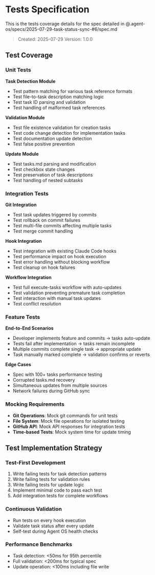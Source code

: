 # Tests Specification

This is the tests coverage details for the spec detailed in @.agent-os/specs/2025-07-29-task-status-sync-#6/spec.md

> Created: 2025-07-29
> Version: 1.0.0

## Test Coverage

### Unit Tests

**Task Detection Module**
- Test pattern matching for various task reference formats
- Test file-to-task description matching logic
- Test task ID parsing and validation
- Test handling of malformed task references

**Validation Module**
- Test file existence validation for creation tasks
- Test code change detection for implementation tasks
- Test documentation update detection
- Test false positive prevention

**Update Module**
- Test tasks.md parsing and modification
- Test checkbox state changes
- Test preservation of task descriptions
- Test handling of nested subtasks

### Integration Tests

**Git Integration**
- Test task updates triggered by commits
- Test rollback on commit failures
- Test multi-file commits affecting multiple tasks
- Test merge commit handling

**Hook Integration**
- Test integration with existing Claude Code hooks
- Test performance impact on hook execution
- Test error handling without blocking workflow
- Test cleanup on hook failures

**Workflow Integration**
- Test full execute-tasks workflow with auto-updates
- Test validation preventing premature task completion
- Test interaction with manual task updates
- Test conflict resolution

### Feature Tests

**End-to-End Scenarios**
- Developer implements feature and commits → tasks auto-update
- Tests fail after implementation → tasks remain incomplete
- Multiple commits complete single task → appropriate update
- Task manually marked complete → validation confirms or reverts

**Edge Cases**
- Spec with 100+ tasks performance testing
- Corrupted tasks.md recovery
- Simultaneous updates from multiple sources
- Network failures during GitHub sync

### Mocking Requirements

- **Git Operations**: Mock git commands for unit tests
- **File System**: Mock file operations for isolated testing
- **GitHub API**: Mock API responses for integration tests
- **Time-based Tests**: Mock system time for update timing

## Test Implementation Strategy

### Test-First Development
1. Write failing tests for task detection patterns
2. Write failing tests for validation rules
3. Write failing tests for update logic
4. Implement minimal code to pass each test
5. Add integration tests for complete workflows

### Continuous Validation
- Run tests on every hook execution
- Validate task status after every update
- Self-test during Agent OS health checks

### Performance Benchmarks
- Task detection: <50ms for 95th percentile
- Full validation: <200ms for typical spec
- Update operation: <100ms including file write